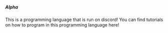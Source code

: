 ##### Alpha



This is a programming language that is run on discord! You can find tutorials on how to program in this programming language here!

